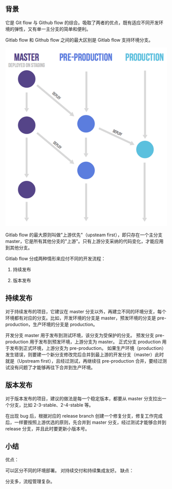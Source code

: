 ## 背景

它是 Git flow 与 Github flow 的综合。吸取了两者的优点，既有适应不同开发环境的弹性，又有单一主分支的简单和便利。

Gitlab flow 和 Github flow 之间的最大区别是 Gitlab flow 支持环境分支。

![](./04flowImg/summary.png)

Gitlab flow 的最大原则叫做"上游优先"（upsteam first），即只存在一个主分支 master，它是所有其他分支的"上游"。只有上游分支采纳的代码变化，才能应用到其他分支。

Gitlab flow 分成两种情形来应付不同的开发流程：

1. 持续发布

2. 版本发布

## 持续发布

对于持续发布的项目，它建议在 master 分支以外，再建立不同的环境分支，每个环境都有对应的分支。比如，开发环境的分支是 master，预发环境的分支是 pre-production，生产环境的分支是 production。

开发分支 master 用于发布到测试环境，该分支为受保护的分支。
预发分支 pre-production 用于发布到预发环境，上游分支为 master。
正式分支 production 用于发布到正式环境，上游分支为 pre-production。
如果生产环境（production）发生错误，则要建一个新分支修改完后合并到最上游的开发分支（master）此时就是（Upstream first），且经过测试，再继续往 pre-production 合并，要经过测试没有问题了才能够再往下合并到生产环境。

## 版本发布

对于版本发布的项目，建议的做法是每一个稳定版本，都要从 master 分支拉出一个分支，比如 2-3-stable、2-4-stable 等。

在出现 bug 后，根据对应的 release branch 创建一个修复分支，修复工作完成后，一样要按照上游优选的原则，先合并到 master 分支，经过测试才能够合并到 release 分支，并且此时要更新小版本号。

## 小结

优点：

可以区分不同的环境部署。
对持续交付和持续集成友好。
缺点：

分支多，流程管理复杂。
